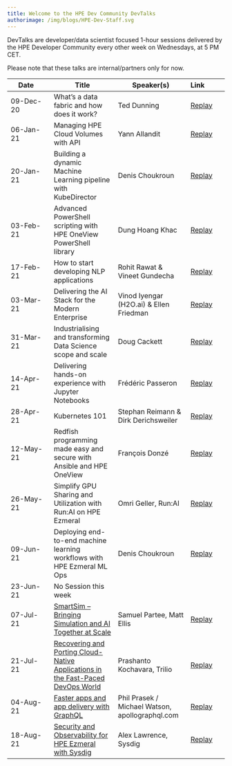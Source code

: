 ```yaml
---
title: Welcome to the HPE Dev Community DevTalks
authorimage: /img/blogs/HPE-Dev-Staff.svg
---
```

DevTalks are developer/data scientist focused 1-hour sessions delivered by the HPE Developer Community
 every other week on Wednesdays, at 5 PM CET. 

Please note that these talks are internal/partners only for now.

| &nbsp;&nbsp;&nbsp;&nbsp;Date&nbsp;&nbsp;&nbsp;&nbsp;&nbsp;&nbsp;&nbsp; | Title                                                                           | Speaker(s)                                      | Link&nbsp;&nbsp;&nbsp;&nbsp;&nbsp;&nbsp;&nbsp;&nbsp;&nbsp;                                           |
| ---------------------------------------------------------------------- | ------------------------------------------------------------------------------- | ----------------------------------------------- | ---------------------------------------------------------------------------------------------------- |
| 09-Dec-20                                                              | What’s a data fabric and how does it work?                                      | Ted Dunning                                     | [Replay](https://vimeo.com/489790992/47e806f228)                                                     |
| 06-Jan-21                                                              | Managing HPE Cloud Volumes with API                                             | Yann Allandit                                   | [Replay](https://vimeo.com/498286520/1a5f5f742a)                                                     |
| 20-Jan-21                                                              | Building a dynamic Machine Learning pipeline with KubeDirector                  | Denis Choukroun                                 | [Replay](https://vimeo.com/503611948/9f1da1c349)                                                                |
| 03-Feb-21                                                              | Advanced PowerShell scripting with HPE OneView PowerShell library               | Dung Hoang Khac                                 | [Replay](https://vimeo.com/508802530)                                                                |
| 17-Feb-21                                                              | How to start developing NLP applications                                        | Rohit Rawat & Vineet Gundecha                   | [Replay]( https://vimeo.com/514054456/fc11ffd8cf)                                                                |
| 03-Mar-21                                                              | Delivering the AI Stack for the Modern Enterprise                               | Vinod Iyengar (H2O.ai) &  Ellen Friedman        | [Replay](https://vimeo.com/520629079/56fecc72f8)                                                     |
| 31-Mar-21                                                              | Industrialising and transforming Data Science scope and scale                   | Doug Cackett                                    | [Replay](https://vimeo.com/532641045/d498467501)                                                     |
| 14-Apr-21                                                              | Delivering hands-on experience with Jupyter Notebooks                           | Frédéric Passeron                               | [Replay](https://vimeo.com/538827953/40387677ef)                                                     |
| 28-Apr-21                                                              | Kubernetes 101                                                                  | Stephan Reimann & Dirk Derichsweiler            | [Replay](https://vimeo.com/545011185/c1743960d0)                                                     |
| 12-May-21                                                              | Redfish programming made easy and secure with Ansible and HPE OneView           | François Donzé                                  | [Replay](https://vimeo.com/551601359/637575f495)                                                     |
| 26-May-21                                                              | Simplify GPU Sharing and Utilization with Run:AI on HPE Ezmeral                 | Omri Geller, Run:AI                             | [Replay](https://vimeo.com/557113873/5f3a04fc1e)                                                     |
| 09-Jun-21                                                              | Deploying end-to-end machine learning workflows​ with HPE Ezmeral ML Ops        | Denis Choukroun                                 | [Replay](https://vimeo.com/562745492/d1f03aa406)                                                     |
| 23-Jun-21                                                              | No Session this week                                                            |                                                 |                                                                                                      |
| 07-Jul-21                                                              | [SmartSim – Bringing Simulation and AI Together at Scale](https://hpe-developer-portal.s3.amazonaws.com/uploads/media/2021/7/DevTalk-SmartSim-jul-7-2021.pdf)                         | Samuel Partee, Matt Ellis                       | [Replay](https://vimeo.com/manage/videos/573904060)                                                  |
| 21-Jul-21                                                              | [Recovering and Porting Cloud-Native Applications in the Fast-Paced DevOps World](https://hpe-developer-portal.s3.amazonaws.com/uploads/media/2021/7/DevTalk32-TrilioVault-21-july-2021.pdf) | Prashanto Kochavara, Trilio         | [Replay](https://youtu.be/wVnDk-JMMwI) |
| 04-Aug-21                                                              | [Faster apps and app delivery with GraphQL](https://hpe-developer-portal.s3.amazonaws.com/uploads/media/2021/8/DevTalk33-Faster-apps-and-app-delivery-with-GraphQL.pdf)                                       | Phil Prasek / Michael Watson, apollographql.com | [Replay](https://youtu.be/koIPQUK-i6E) |
| 18-Aug-21                                                              | [Security and Observability for HPE Ezmeral with Sysdig](https://hpe-developer-portal.s3.amazonaws.com/uploads/media/2021/8/Sysdig-and-HPE-final.pdf)                          | Alex Lawrence, Sysdig​             |  [Replay](https://youtu.be/nMvrgeQRkEw) |